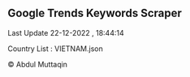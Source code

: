 

## Google Trends Keywords Scraper 
 
Last Update 22-12-2022 , 18:44:14

Country List :
VIETNAM.json



© Abdul Muttaqin 

